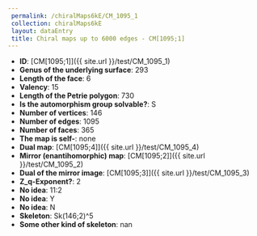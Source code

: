 ```yaml
--- 
 permalink: /chiralMaps6kE/CM_1095_1 
 collection: chiralMaps6kE
 layout: dataEntry
 title: Chiral maps up to 6000 edges - CM[1095;1]
---
```


- **ID**: [CM[1095;1]]({{ site.url }}/test/CM_1095_1)
- **Genus of the underlying surface**: 293
- **Length of the face**: 6
- **Valency**: 15
- **Length of the Petrie polygon**: 730
- **Is the automorphism group solvable?**: S
- **Number of vertices**: 146
- **Number of edges**: 1095
- **Number of faces**: 365
- **The map is self-**: none
- **Dual map**: [CM[1095;4]]({{ site.url }}/test/CM_1095_4)
- **Mirror (enantihomorphic) map**: [CM[1095;2]]({{ site.url }}/test/CM_1095_2)
- **Dual of the mirror image**: [CM[1095;3]]({{ site.url }}/test/CM_1095_3)
- **Z_q-Exponent?**: 2
- **No idea**:  11:2
- **No idea**: Y
- **No idea**: N
- **Skeleton**: Sk(146;2)^5
- **Some other kind of skeleton**: nan
